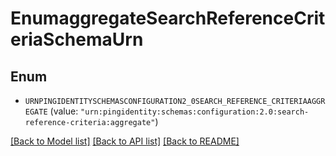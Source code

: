 # EnumaggregateSearchReferenceCriteriaSchemaUrn

## Enum


* `URNPINGIDENTITYSCHEMASCONFIGURATION2_0SEARCH_REFERENCE_CRITERIAAGGREGATE` (value: `"urn:pingidentity:schemas:configuration:2.0:search-reference-criteria:aggregate"`)


[[Back to Model list]](../README.md#documentation-for-models) [[Back to API list]](../README.md#documentation-for-api-endpoints) [[Back to README]](../README.md)


